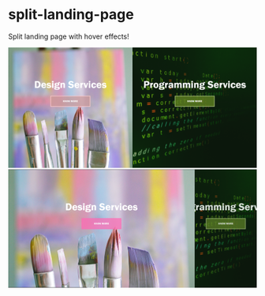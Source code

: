 # split-landing-page
Split landing page with hover effects!

<img src="Screenshot_2.png" alt="Screenshot 2">
<img src="Screenshot_6.png" alt="Screenshot 6">
